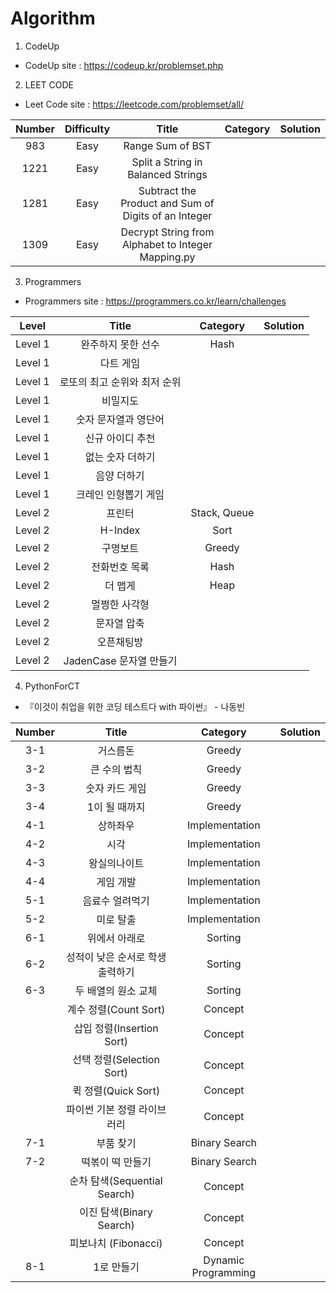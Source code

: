 # Algorithm


1. CodeUp  
- CodeUp site : https://codeup.kr/problemset.php


2. LEET CODE   
- Leet Code site : https://leetcode.com/problemset/all/  

|Number|Difficulty|Title|Category|Solution|
|:------:|:-------:|:--------:|:--------:|:-------:|
|983|Easy|Range Sum of BST|||
|1221|Easy|Split a String in Balanced Strings|||
|1281|Easy|Subtract the Product and Sum of Digits of an Integer|||
|1309|Easy|Decrypt String from Alphabet to Integer Mapping.py|||

3. Programmers   
- Programmers site : https://programmers.co.kr/learn/challenges  



|Level|Title|Category|Solution|
|:------:|:-------:|:--------:|:--------:|
|Level 1|완주하지 못한 선수|Hash||
|Level 1|다트 게임|||
|Level 1|로또의 최고 순위와 최저 순위|||
|Level 1|비밀지도|||
|Level 1|숫자 문자열과 영단어|||
|Level 1|신규 아이디 추천|||
|Level 1|없는 숫자 더하기|||
|Level 1|음양 더하기|||
|Level 1|크레인 인형뽑기 게임|||
|Level 2|프린터|Stack, Queue||
|Level 2|H-Index|Sort||
|Level 2|구명보트|Greedy||
|Level 2|전화번호 목록|Hash||
|Level 2|더 맵게|Heap||
|Level 2|멀쩡한 사각형|||
|Level 2|문자열 압축|||
|Level 2|오픈채팅방|||
|Level 2|JadenCase 문자열 만들기|||






4. PythonForCT
- 『이것이 취업을 위한 코딩 테스트다 with 파이썬』 - 나동빈  


|Number|Title|Category|Solution|
|:------:|:-------:|:--------:|:--------:|
|3-1|거스름돈|Greedy||
|3-2|큰 수의 법칙|Greedy||
|3-3|숫자 카드 게임|Greedy||
|3-4|1이 될 때까지|Greedy||
|4-1|상하좌우|Implementation||
|4-2|시각|Implementation||
|4-3|왕실의나이트|Implementation||
|4-4|게임 개발|Implementation||
|5-1|음료수 얼려먹기|Implementation||
|5-2|미로 탈출|Implementation||
|6-1|위에서 아래로|Sorting||
|6-2|성적이 낮은 순서로 학생 출력하기|Sorting||
|6-3|두 배열의 원소 교체|Sorting||
||계수 정렬(Count Sort)|Concept||
||삽입 정렬(Insertion Sort)|Concept||
||선택 정렬(Selection Sort)|Concept||
||퀵 정렬(Quick Sort)|Concept||
||파이썬 기본 정렬 라이브러리|Concept|| 
|7-1|부품 찾기|Binary Search||
|7-2|떡볶이 떡 만들기|Binary Search||
||순차 탐색(Sequential Search)|Concept||
||이진 탐색(Binary Search)|Concept||
||피보나치 (Fibonacci)|Concept||
|8-1|1로 만들기|Dynamic Programming||